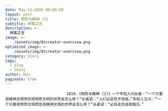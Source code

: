 ```yaml
---
date: May-14-2020 00:00:00
layout: post
title: 物质与精神 (2)
subtitle: 神寓之言
description: >-
  神寓之言
image: >-
    /assets/img/Qtcreator-overview.png
optimized_image: >-
    /assets/img/Qtcreator-overview.png
category: Story
tags:
  - blog
  - Story
author: Ron
paginate: true
---
```


							　　1819，《物质与精神 (2)》一个年轻人问长者：“一个只重视精神文明而忽视物质文明的世界会怎么样？”长者说：“人们必定吃不饱饭。”年轻人又问：“一个只重视物质文明而忽视精神文明的世界会怎么样？”长者说：“必将走向自我毁灭。”
